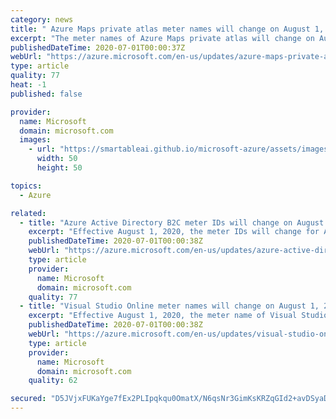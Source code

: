 ```yaml
---
category: news
title: " Azure Maps private atlas meter names will change on August 1, 2020"
excerpt: "The meter names of Azure Maps private atlas will change on August 1, 2020."
publishedDateTime: 2020-07-01T00:00:37Z
webUrl: "https://azure.microsoft.com/en-us/updates/azure-maps-private-atlas-name-change/"
type: article
quality: 77
heat: -1
published: false

provider:
  name: Microsoft
  domain: microsoft.com
  images:
    - url: "https://smartableai.github.io/microsoft-azure/assets/images/organizations/microsoft.com-50x50.jpg"
      width: 50
      height: 50

topics:
  - Azure

related:
  - title: "Azure Active Directory B2C meter IDs will change on August 1, 2020"
    excerpt: "Effective August 1, 2020, the meter IDs will change for Azure Active Directory B2C monthly active users."
    publishedDateTime: 2020-07-01T00:00:38Z
    webUrl: "https://azure.microsoft.com/en-us/updates/azure-active-directory-b2c-change-in-resource-guids/"
    type: article
    provider:
      name: Microsoft
      domain: microsoft.com
    quality: 77
  - title: "Visual Studio Online meter names will change on August 1, 2020"
    excerpt: "Effective August 1, 2020, the meter name of Visual Studio Online will change."
    publishedDateTime: 2020-07-01T00:00:38Z
    webUrl: "https://azure.microsoft.com/en-us/updates/visual-studio-online-meter-name-change/"
    type: article
    provider:
      name: Microsoft
      domain: microsoft.com
    quality: 62

secured: "D5JVjxFUKaYge7fEx2PLIpqkqu0OmatX/N6qsNr3GimKsKRZqGId2+avDSyaDnbN+uawCCFagTVVrhkOkA9fm+ymHmz0h3PhEcKxD567ihSVbRg4LwyjdJ3X+gCp181sHHsqyUINxzgHsdZQWI5kfJxmfTG1v4+ca7FrcBeJ+pYoWDf/Q7w0Aum/oo2BsGhaH/8xGERRC9Sn3pI2l69TK7Xi4bpGYxksuO7DD8RJBSg4egr2NvMZmu0L2xccLwh2aVPHn+OrsN4xBQcfaiMgPCzjhieAVVexOUUGA7n7KmlbPfWTNrqnkZH7jv2FVKM+pYBsA/V6pz6qRBcpBUhiug==;1BlGx1V5OoTMk0qcZXq6XA=="
---
```



